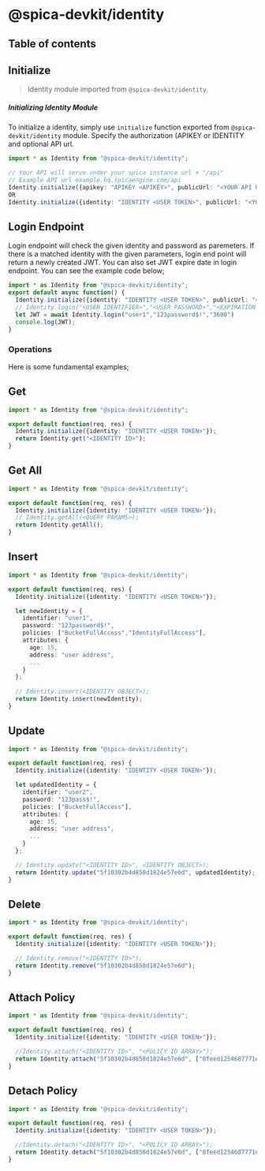 # @spica-devkit/identity

## Table of contents

## Initialize

> Identity module imported from `@spica-devkit/identity`.

##### Initializing Identity Module

To initialize a identity, simply use `initialize` function exported from `@spica-devkit/identity` module. Specify the authorization (APIKEY or IDENTITY and optional API url. 

```typescript
import * as Identity from "@spica-devkit/identity";

// Your API will serve under your spica instance url + "/api"
// Example API url example.hq.spicaengine.com/api
Identity.initialize({apikey: "APIKEY <APIKEY>", publicUrl: "<YOUR API URL>"}); 
OR
Identity.initialize({identity: "IDENTITY <USER TOKEN>", publicUrl: "<YOUR API URL>"}); 
```

## Login Endpoint

Login endpoint will check the given identity and password as paremeters. If there is a matched identity with the given parameters, login end point will return a newly created JWT. You can also set JWT expire date in login endpoint. You can see the example code below;

```typescript
import * as Identity from "@spica-devkit/identity";
export default async function() {
  Identity.initialize({identity: "IDENTITY <USER TOKEN>", publicUrl: "<YOUR API URL>"});
  // Identity.login("<USER IDENTIFIER>","<USER PASSWORD>","<EXPIRATION IN SECONDS>")
  let JWT = await Identity.login("user1","123password$!","3600")
  console.log(JWT);
}
```

### Operations

Here is some fundamental examples;

## Get

```typescript
import * as Identity from "@spica-devkit/identity";

export default function(req, res) {
  Identity.initialize({identity: "IDENTITY <USER TOKEN>"});
  return Identity.get("<IDENTITY ID>");
}
```

## Get All

```typescript
import * as Identity from "@spica-devkit/identity";

export default function(req, res) {
  Identity.initialize({identity: "IDENTITY <USER TOKEN>"});
  // Identity.getAll(<QUERY PARAMS>);
  return Identity.getAll();
}
```

## Insert

```typescript
import * as Identity from "@spica-devkit/identity";

export default function(req, res) {
  Identity.initialize({identity: "IDENTITY <USER TOKEN>"});

  let newIdentity = {
    identifier: "user1",
    password: "123password$!",
    policies: ["BucketFullAccess","IdentityFullAccess"],
    attributes: {
      age: 15,
      address: "user address",
      ...
    }
  };
  
  // Identity.insert(<IDENTITY OBJECT>);
  return Identity.insert(newIdentity);
}
```

## Update

```typescript
import * as Identity from "@spica-devkit/identity";

export default function(req, res) {
  Identity.initialize({identity: "IDENTITY <USER TOKEN>"});

  let updatedIdentity = {
    identifier: "user2",
    password: "123pass$!",
    policies: ["BucketFullAccess"],
    attributes: {
      age: 15,
      address: "user address",
      ...
    }
  };

  // Identity.update("<IDENTITY ID>", <IDENTITY OBJECT>);
  return Identity.update("5f10302b4d858d1824e57e6d", updatedIdentity);
}
```

## Delete

```typescript
import * as Identity from "@spica-devkit/identity";

export default function(req, res) {
  Identity.initialize({identity: "IDENTITY <USER TOKEN>"});

  // Identity.remove("<IDENTITY ID>");
  return Identity.remove("5f10302b4d858d1824e57e6d");
}
```

## Attach Policy

```typescript
import * as Identity from "@spica-devkit/identity";

export default function(req, res) {
  Identity.initialize({identity: "IDENTITY <USER TOKEN>"});

  //Identity.attach("<IDENTITY ID>", "<POLICY ID ARRAY>");
  return Identity.attach("5f10302b4d858d1824e57e6d", ["8feed1254687771ed4e5811a", "BucketFullAccess"]);
}
```

## Detach Policy

```typescript
import * as Identity from "@spica-devkit/identity";

export default function(req, res) {
  Identity.initialize({identity: "IDENTITY <USER TOKEN>"});

  //Identity.detach("<IDENTITY ID>", "<POLICY ID ARRAY>");
  return Identity.detach("5f10302b4d858d1824e57e6d", ["8feed1254687771ed4e5811a", "BucketFullAccess"]);
}
```